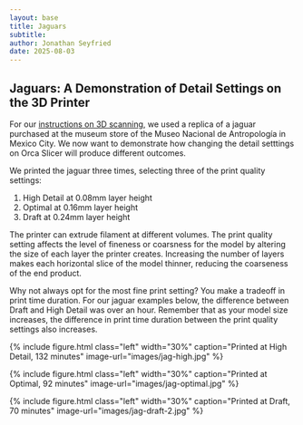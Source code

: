 ```yaml
---
layout: base
title: Jaguars
subtitle:
author: Jonathan Seyfried
date: 2025-08-03
---
```


## Jaguars: A Demonstration of Detail Settings on the 3D Printer

For our [instructions on 3D scanning](https://amaranth-unm.github.io/equipment/3d-scanner/), we used a replica of a jaguar purchased at the museum store of the Museo Nacional de Antropología in Mexico City. We now want to demonstrate how changing the detail setttings on Orca Slicer will produce different outcomes.

We printed the jaguar three times, selecting three of the print quality settings: 
1. High Detail at 0.08mm layer height
2. Optimal at 0.16mm layer height
3. Draft at 0.24mm layer height

The printer can extrude filament at different volumes. The print quality setting affects the level of fineness or coarsness for the model by altering the size of each layer the printer creates. Increasing the number of layers makes each horizontal slice of the model thinner, reducing the coarseness of the end product. 

Why not always opt for the most fine print setting? You make a tradeoff in print time duration. For our jaguar examples below, the difference between Draft and High Detail was over an hour. Remember that as your model size increases, the difference in print time duration between the print quality settings also increases.


{% include figure.html
  class="left"
  width="30%"
  caption="Printed at High Detail, 132 minutes"
  image-url="images/jag-high.jpg"
%}

{% include figure.html
  class="left"
  width="30%"
  caption="Printed at Optimal, 92 minutes"
  image-url="images/jag-optimal.jpg"
%}

{% include figure.html
  class="left"
  width="30%"
  caption="Printed at Draft, 70 minutes"
  image-url="images/jag-draft-2.jpg"
%}

